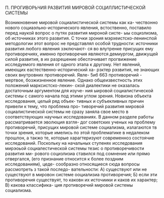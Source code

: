 П. ПРОГИВОРЬЧИЯ РАЗВИТИЯ МИРОВОЙ
СОЦИЛЛИСТИЧЕСКОЙ СИСТЕМЫ

Возникновение мировой социалистической системы как ка-
чествонно нового социаэльно-исторического явления, встоственно,
поставило перед наукой вопрос о путях развития мироной систе-
ыы социзлизма, об источниках этого развития. С точки зрония
мэрхеистско-ленинспой методологии этот вопрос не представлял
особой трудности: источники развития любого явления зэключают-
ся во влутренке присущих ему противоречиях, именно противоречия
являются демиургом, движущей силой развития, в их разрешение
обеспэчивает прогвижение исследуемого явления от одного этапа
к другому. Нет явлений, имеющих еастественно-исторический ха-
рзктер рэзвития, не знающих своих внутровних противоречий. Явле-
5иб 663 противоречий - мертвое, бозжизненное явление.
Однако общеизвестность этих положений марксистско-лекин-
ской диалектики не оказалась достаточным аргументом для изуче-
ния ыировой социалистической системы с самого начала под этими
углом зрения. Новизна объекта исследования, целый ряд объек-
тивных и субъекливных причин привели к тему, что проблема про-
тиворечий развития мировой социалистической системы не сразу
заняла свое место в соответствующих научных исследованиях.
В данном разделе работы рассматривается эволюция взгля-
дог советских ученых на проблему противоречий, присущих мировой
системе социализма, излагаются тв точки зрения, которые имелись
по этой проблематике в недалеком прошлон, а такжо те, которые
харагтеризуют современноз состоячие исследований.
Поскольку на начальных ступенях исследования мирэоьой
социалестической системы тезис о противоречивости развития ми-
рового социзлизиа ставился под сомнение или прямо отвергался,
(его признание относится к более поздним исследованиям), цеде-
сообразно относящиеся сюда вопросы рассмотреть з такой последо-
вательности: А) существуют или не существуют в мировон системе
ооциализиа противоречия; Б) если эти противоречия существуят, то
каковн их источиики и каков их характер; В) какова классифика-
ция лротиворечий мировой системы социализма.
